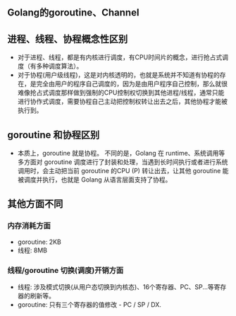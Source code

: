 ## Golang的goroutine、Channel

## 进程、线程、协程概念性区别

- 对于进程、线程，都是有内核进行调度，有CPU时间片的概念，进行抢占式调度（有多种调度算法）。
- 对于协程(用户级线程)，这是对内核透明的，也就是系统并不知道有协程的存在，是完全由用户的程序自己调度的，因为是由用户程序自己控制，那么就很难像抢占式调度那样做到强制的CPU控制权切换到其他进程/线程，通常只能进行协作式调度，需要协程自己主动把控制权转让出去之后，其他协程才能被执行到。

## goroutine 和协程区别

- 本质上，goroutine 就是协程。 不同的是，Golang 在 runtime、系统调用等多方面对 goroutine 调度进行了封装和处理，当遇到长时间执行或者进行系统调用时，会主动把当前 goroutine 的CPU (P) 转让出去，让其他 goroutine 能被调度并执行，也就是 Golang 从语言层面支持了协程。

## 其他方面不同

### 内存消耗方面
- goroutine: 2KB
- 线程: 8MB
### 线程/goroutine 切换(调度)开销方面
- 线程: 涉及模式切换(从用户态切换到内核态)、16个寄存器、PC、SP...等寄存器的刷新等。
- goroutine: 只有三个寄存器的值修改 - PC / SP / DX.